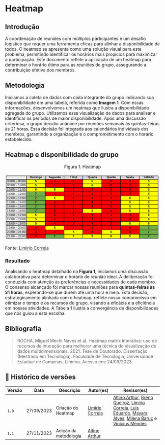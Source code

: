 # Heatmap

## Introdução

A coordenação de reuniões com múltiplos participantes é um desafio logístico que requer uma ferramenta eficaz para alinhar a disponibilidade de todos. O heatmap se apresenta como uma solução visual para este problema, permitindo identificar os horários mais propícios para maximizar a participação. Este documento reflete a aplicação de um heatmap para determinar o horário ótimo para as reuniões de grupo, assegurando a contribuição efetiva dos membros.

## Metodologia

Iniciamos a coleta de dados com cada integrante do grupo indicando sua disponibilidade em uma tabela, referida como **Imagem 1**. Com essas informações, desenvolvemos um heatmap que ilustra a disponibilidade agregada do grupo. Utilizamos essa visualização de dados para analisar e identificar os períodos de maior disponibilidade. Após uma discussão criteriosa, o grupo decidiu unânime por reuniões semanais às quintas-feiras às 21 horas. Essa decisão foi integrada aos calendários individuais dos membros, garantindo a organização e o comprometimento com o horário estabelecido. 

## Heatmap e disponibilidade do grupo

<p align="center"> Figura 1. Heatmap</p>

![Heatmap](../assets/heatmap.png)

Fonte: [Limirio Correia](https://github.com/LimirioGuimaraes)

### Resultado

Analisando o heatmap detalhado na **Figura 1**, iniciamos uma discussão colaborativa para determinar o horário de reunião ideal. A deliberação foi conduzida com atenção às preferências e necessidades de cada membro. O consenso alcançado foi marcar nossas reuniões para **quintas-feiras às 21 horas**, esperando-se que durem até uma hora e meia. Esta decisão, estrategicamente alinhada com o heatmap, reflete nosso compromisso em otimizar o tempo e os recursos do grupo, visando a eficácia e a eficiência em nossas atividades. A Tabela 1 ilustra a convergência de disponibilidades que nos guiou a esta escolha.


## Bibliografia 
> ROCHA, Miguel Mechi Naves et al. Heatmap matrix interativa: uso de recursos de interação para melhorar uma técnica de visualização de dados multidimensionais. 2021. Tese de Doutorado. Dissertação (Mestrado em Tecnologia). Faculdade de Tecnologia, Universidade Estadual de Campinas, Limeira. Acesso em: 24/09/2023

## 📑 Histórico de versões 

Versão  |   Data   | Descrição | Autor(es) | Revisor(es)
--------- | ------ | ------ | ---------- | ----------
`1.0` | 27/09/2023| Criação do Heatmap |[Limirio Correia](https://github.com/LimirioGuimaraes)| [Altino Arthur](https://github.com/arthurrochamoreira), [Breno Queiroz](https://github.com/brenob6), [Limirio Correia](https://github.com/LimirioGuimaraes), [Luis Eduardo](https://github.com/LuisMiranda10), [Mayara Alves](https://github.com/Mayara-tech), [Milena Baruc](https://github.com/MilenaBaruc) e [Vinicius Mendes](https://github.com/yabamiah) 
`1.1` | 27/11/2023| Adição da metodologia |[Altino Arthur](https://github.com/arthurrochamoreira) | ||
